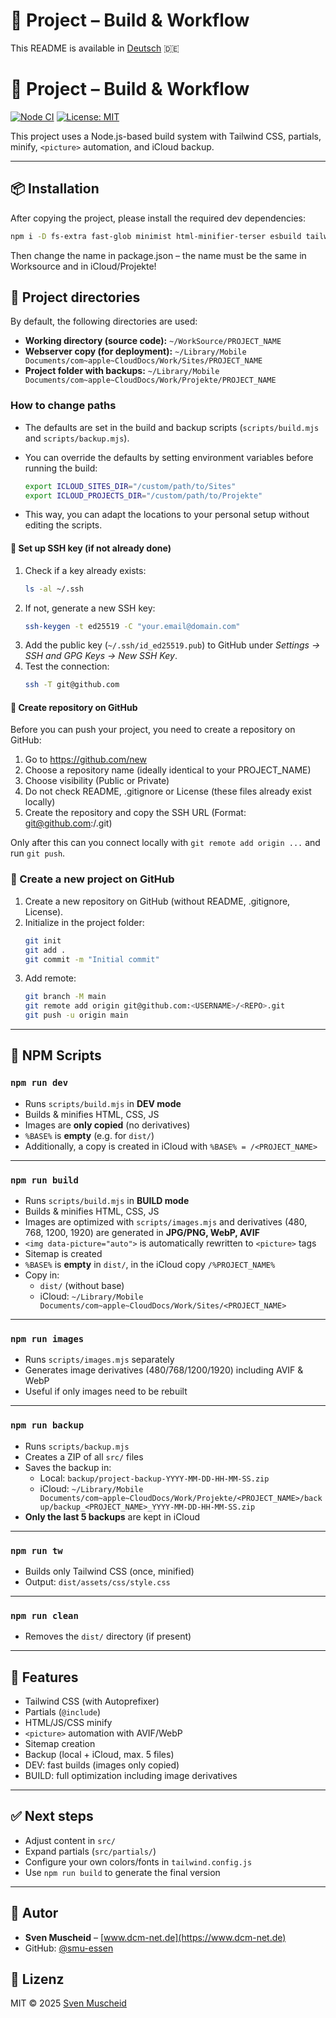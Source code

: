 # 🚀 Project – Build & Workflow

This README is available in [Deutsch](README.de.md) 🇩🇪

# 🚀 Project – Build & Workflow

[![Node CI](https://github.com/<USERNAME>/node-tailwind-build-starter/actions/workflows/node-ci.yml/badge.svg)](https://github.com/<USERNAME>/node-tailwind-build-starter/actions/workflows/node-ci.yml)
[![License: MIT](https://img.shields.io/badge/License-MIT-blue.svg)](LICENSE)

This project uses a Node.js-based build system with Tailwind CSS, partials, minify, `<picture>` automation, and iCloud backup.

---

## 📦 Installation

After copying the project, please install the required dev dependencies:

```bash
npm i -D fs-extra fast-glob minimist html-minifier-terser esbuild tailwindcss postcss autoprefixer sharp svgo
```

Then change the name in package.json – the name must be the same in Worksource and in iCloud/Projekte!

## 📂 Project directories

By default, the following directories are used:

- **Working directory (source code):** `~/WorkSource/PROJECT_NAME`
- **Webserver copy (for deployment):** `~/Library/Mobile Documents/com~apple~CloudDocs/Work/Sites/PROJECT_NAME`
- **Project folder with backups:** `~/Library/Mobile Documents/com~apple~CloudDocs/Work/Projekte/PROJECT_NAME`

### How to change paths

- The defaults are set in the build and backup scripts (`scripts/build.mjs` and `scripts/backup.mjs`).
- You can override the defaults by setting environment variables before running the build:

  ```bash
  export ICLOUD_SITES_DIR="/custom/path/to/Sites"
  export ICLOUD_PROJECTS_DIR="/custom/path/to/Projekte"
  ```

- This way, you can adapt the locations to your personal setup without editing the scripts.

#### 🔑 Set up SSH key (if not already done)

1. Check if a key already exists:
   ```bash
   ls -al ~/.ssh
   ```
2. If not, generate a new SSH key:
   ```bash
   ssh-keygen -t ed25519 -C "your.email@domain.com"
   ```
3. Add the public key (`~/.ssh/id_ed25519.pub`) to GitHub under *Settings → SSH and GPG Keys → New SSH Key*.
4. Test the connection:
   ```bash
   ssh -T git@github.com
   ```

#### 📂 Create repository on GitHub

Before you can push your project, you need to create a repository on GitHub:

1. Go to https://github.com/new
2. Choose a repository name (ideally identical to your PROJECT_NAME)
3. Choose visibility (Public or Private)
4. Do not check README, .gitignore or License (these files already exist locally)
5. Create the repository and copy the SSH URL (Format: git@github.com:<USERNAME>/<REPO>.git)

Only after this can you connect locally with `git remote add origin ...` and run `git push`.

### 🚀 Create a new project on GitHub

1. Create a new repository on GitHub (without README, .gitignore, License).
2. Initialize in the project folder:
   ```bash
   git init
   git add .
   git commit -m "Initial commit"
   ```
3. Add remote:
   ```bash
   git branch -M main
   git remote add origin git@github.com:<USERNAME>/<REPO>.git
   git push -u origin main
   ```

---

## 🔧 NPM Scripts

### `npm run dev`
- Runs `scripts/build.mjs` in **DEV mode**
- Builds & minifies HTML, CSS, JS
- Images are **only copied** (no derivatives)
- `%BASE%` is **empty** (e.g. for `dist/`)
- Additionally, a copy is created in iCloud with `%BASE% = /<PROJECT_NAME>`

---

### `npm run build`
- Runs `scripts/build.mjs` in **BUILD mode**
- Builds & minifies HTML, CSS, JS
- Images are optimized with `scripts/images.mjs` and derivatives (480, 768, 1200, 1920) are generated in **JPG/PNG, WebP, AVIF**
- `<img data-picture="auto">` is automatically rewritten to `<picture>` tags
- Sitemap is created
- `%BASE%` is **empty** in `dist/`, in the iCloud copy `/%PROJECT_NAME%`
- Copy in:
  - `dist/` (without base)
  - iCloud: `~/Library/Mobile Documents/com~apple~CloudDocs/Work/Sites/<PROJECT_NAME>`

---

### `npm run images`
- Runs `scripts/images.mjs` separately
- Generates image derivatives (480/768/1200/1920) including AVIF & WebP
- Useful if only images need to be rebuilt

---

### `npm run backup`
- Runs `scripts/backup.mjs`
- Creates a ZIP of all `src/` files
- Saves the backup in:
  - Local: `backup/project-backup-YYYY-MM-DD-HH-MM-SS.zip`
  - iCloud: `~/Library/Mobile Documents/com~apple~CloudDocs/Work/Projekte/<PROJECT_NAME>/backup/backup_<PROJECT_NAME>_YYYY-MM-DD-HH-MM-SS.zip`
- **Only the last 5 backups** are kept in iCloud

---

### `npm run tw`
- Builds only Tailwind CSS (once, minified)
- Output: `dist/assets/css/style.css`

---

### `npm run clean`
- Removes the `dist/` directory (if present)

---

## 🧪 Features
- Tailwind CSS (with Autoprefixer)
- Partials (`@include`)
- HTML/JS/CSS minify
- `<picture>` automation with AVIF/WebP
- Sitemap creation
- Backup (local + iCloud, max. 5 files)
- DEV: fast builds (images only copied)
- BUILD: full optimization including image derivatives

---

## ✅ Next steps
- Adjust content in `src/`
- Expand partials (`src/partials/`)
- Configure your own colors/fonts in `tailwind.config.js`
- Use `npm run build` to generate the final version

---

## 👤 Autor
- **Sven Muscheid** – [www.dcm-net.de](https://www.dcm-net.de)
- GitHub: [@smu-essen](https://github.com/smu-essen)

## 📄 Lizenz
MIT © 2025 [Sven Muscheid](https://www.dcm-net.de)